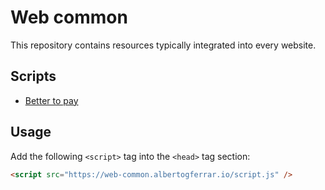 # Web common

This repository contains resources typically integrated into every website.

## Scripts

- [Better to pay](https://github.com/albertogferrario/better-to-pay)

## Usage

Add the following `<script>` tag into the `<head>` tag section:

```html
<script src="https://web-common.albertogferrar.io/script.js" />
```
